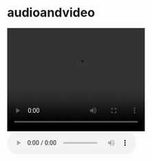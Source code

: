 # audioandvideo
<html>
<head>
<title>AUDIO&VIDEO</title>
</head>
<body>

<video width="320" height="240" controls>
<source src="C:\Users\gunapati vaishnavi\Downloads\WhatsApp Video 2022-06-28 at 10.07.06 AM.mp4" type="video/mp4">
</video>


<audio controls>
<source src="C:\Users\gunapati vaishnavi\Downloads\WhatsApp Audio 2022-06-28 at 9.54.29 AM.mpeg" type="audio/mpeg">
</audio>

</body>
</html
